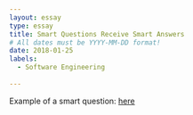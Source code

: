 ```yaml
---
layout: essay
type: essay
title: Smart Questions Receive Smart Answers
# All dates must be YYYY-MM-DD format!
date: 2018-01-25
labels:
  - Software Engineering
  
---
```


Example of a smart question: [here](https://stackoverflow.com/questions/13102045/scanner-is-skipping-nextline-after-using-next-or-nextfoo)
